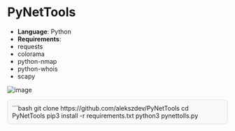 # PyNetTools

- **Language**: Python
- **Requirements**:
- requests
- colorama
- python-nmap
- python-whois
- scapy

![image](https://github.com/user-attachments/assets/cc707845-4e5e-435c-aece-547ad07c57ee)

<div style="border: 1px solid #ddd; border-radius: 8px; padding: 10px; background-color: #f9f9f9;">
```bash
git clone https://github.com/alekszdev/PyNetTools
cd PyNetTools
pip3 install -r requirements.txt
python3 pynettolls.py
